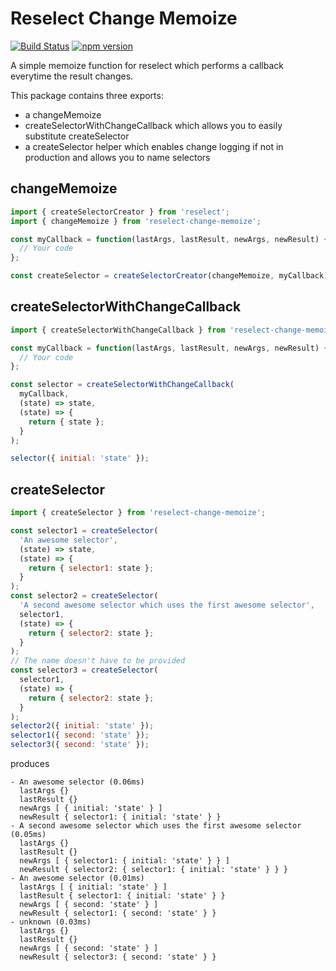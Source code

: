 # Reselect Change Memoize

[![Build Status](https://travis-ci.org/kbrownlees/reselect-change-memoize.svg?branch=master)](https://travis-ci.org/kbrownlees/reselect-change-memoize)
[![npm version](https://badge.fury.io/js/reselect-change-memoize.svg)](https://badge.fury.io/js/reselect-change-memoize)

A simple memoize function for reselect which performs a callback everytime the result changes.

This package contains three exports:
* a changeMemoize
* createSelectorWithChangeCallback which allows you to easily substitute createSelector
* a createSelector helper which enables change logging if not in production and allows you to name selectors

## changeMemoize

```js
import { createSelectorCreator } from 'reselect';
import { changeMemoize } from 'reselect-change-memoize';

const myCallback = function(lastArgs, lastResult, newArgs, newResult) {
  // Your code
};

const createSelector = createSelectorCreator(changeMemoize, myCallback);
```

## createSelectorWithChangeCallback

```js
import { createSelectorWithChangeCallback } from 'reselect-change-memoize';

const myCallback = function(lastArgs, lastResult, newArgs, newResult) {
  // Your code
};

const selector = createSelectorWithChangeCallback(
  myCallback,
  (state) => state,
  (state) => {
    return { state };
  }
);

selector({ initial: 'state' });
```

## createSelector

```js
import { createSelector } from 'reselect-change-memoize';

const selector1 = createSelector(
  'An awesome selector',
  (state) => state,
  (state) => {
    return { selector1: state };
  }
);
const selector2 = createSelector(
  'A second awesome selector which uses the first awesome selector',
  selector1,
  (state) => {
    return { selector2: state };
  }
);
// The name doesn't have to be provided
const selector3 = createSelector(
  selector1,
  (state) => {
    return { selector2: state };
  }
);
selector2({ initial: 'state' });
selector1({ second: 'state' });
selector3({ second: 'state' });
```

produces

```
- An awesome selector (0.06ms)
  lastArgs {}
  lastResult {}
  newArgs [ { initial: 'state' } ]
  newResult { selector1: { initial: 'state' } }
- A second awesome selector which uses the first awesome selector (0.05ms)
  lastArgs {}
  lastResult {}
  newArgs [ { selector1: { initial: 'state' } } ]
  newResult { selector2: { selector1: { initial: 'state' } } }
- An awesome selector (0.01ms)
  lastArgs [ { initial: 'state' } ]
  lastResult { selector1: { initial: 'state' } }
  newArgs [ { second: 'state' } ]
  newResult { selector1: { second: 'state' } }
- unknown (0.03ms)
  lastArgs {}
  lastResult {}
  newArgs [ { second: 'state' } ]
  newResult { selector3: { second: 'state' } }
```
